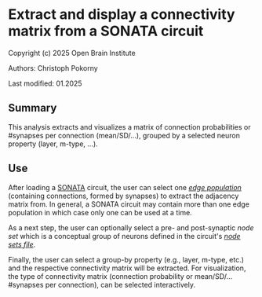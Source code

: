 # Extract and display a connectivity matrix from a SONATA circuit
Copyright (c) 2025 Open Brain Institute

Authors: Christoph Pokorny

Last modified: 01.2025

## Summary
This analysis extracts and visualizes a matrix of connection probabilities or #synapses per connection (mean/SD/...), grouped by a selected neuron property (layer, m-type, ...).

## Use
After loading a [SONATA](https://github.com/AllenInstitute/sonata/blob/master/docs/SONATA_DEVELOPER_GUIDE.md) circuit, the user can select one [_edge population_](https://github.com/AllenInstitute/sonata/blob/master/docs/SONATA_DEVELOPER_GUIDE.md#representing-edges) (containing connections, formed by synapses) to extract the adjacency matrix from. In general, a SONATA circuit may contain more than one edge population in which case only one can be used at a time.

As a next step, the user can optionally select a pre- and post-synaptic _node set_ which is a conceptual group of neurons defined in the circuit's [_node sets file_](https://github.com/AllenInstitute/sonata/blob/master/docs/SONATA_DEVELOPER_GUIDE.md#node-sets-file). 

Finally, the user can select a group-by property (e.g., layer, m-type, etc.) and the respective connectivity matrix will be extracted. For visualization, the type of connectivity matrix (connection probability or mean/SD/... #synapses per connection),  can be selected interactively.
